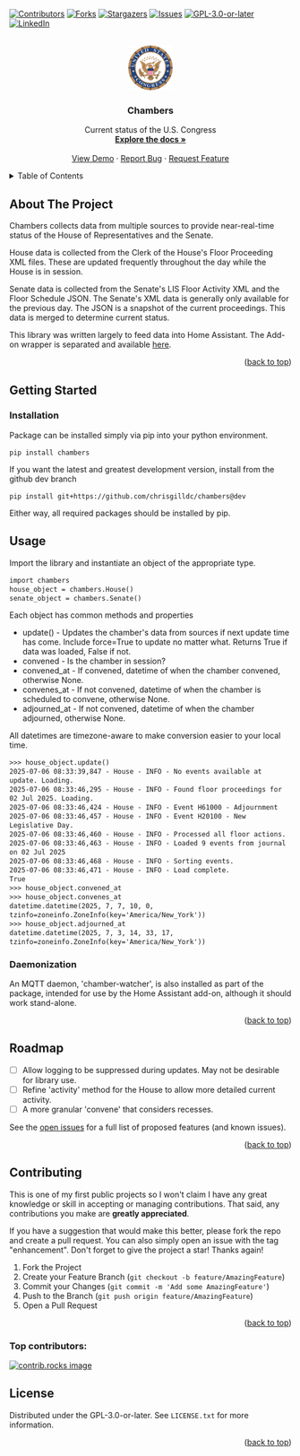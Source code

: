 <!-- Improved compatibility of back to top link: See: https://github.com/othneildrew/Best-README-Template/pull/73 -->
<a id="readme-top"></a>
<!--
*** Thanks for checking out the Best-README-Template. If you have a suggestion
*** that would make this better, please fork the repo and create a pull request
*** or simply open an issue with the tag "enhancement".
*** Don't forget to give the project a star!
*** Thanks again! Now go create something AMAZING! :D
-->



<!-- PROJECT SHIELDS -->
<!--
*** I'm using markdown "reference style" links for readability.
*** Reference links are enclosed in brackets [ ] instead of parentheses ( ).
*** See the bottom of this document for the declaration of the reference variables
*** for contributors-url, forks-url, etc. This is an optional, concise syntax you may use.
*** https://www.markdownguide.org/basic-syntax/#reference-style-links
-->
[![Contributors][contributors-shield]][contributors-url]
[![Forks][forks-shield]][forks-url]
[![Stargazers][stars-shield]][stars-url]
[![Issues][issues-shield]][issues-url]
[![GPL-3.0-or-later][license-shield]][license-url]
[![LinkedIn][linkedin-shield]][linkedin-url]



<!-- PROJECT LOGO -->
<br />
<div align="center">
  <a href="https://github.com/chrisgilldc/chambers">
    <img src="images/Seal_of_the_United_States_Congress.svg" alt="Logo" width="80" height="80">
  </a>

<h3 align="center">Chambers</h3>

  <p align="center">
    Current status of the U.S. Congress
    <br />
    <a href="https://github.com/chrisgilldc/chambers"><strong>Explore the docs »</strong></a>
    <br />
    <br />
    <a href="https://github.com/chrisgilldc/chambers">View Demo</a>
    &middot;
    <a href="https://github.com/chrisgilldc/chambers/issues/new?labels=bug&template=bug-report---.md">Report Bug</a>
    &middot;
    <a href="https://github.com/chrisgilldc/chambers/issues/new?labels=enhancement&template=feature-request---.md">Request Feature</a>
  </p>
</div>



<!-- TABLE OF CONTENTS -->
<details>
  <summary>Table of Contents</summary>
  <ol>
    <li>
      <a href="#about-the-project">About The Project</a>
      <ul>
        <li><a href="#built-with">Built With</a></li>
      </ul>
    </li>
    <li>
      <a href="#getting-started">Getting Started</a>
      <ul>
        <li><a href="#prerequisites">Prerequisites</a></li>
        <li><a href="#installation">Installation</a></li>
      </ul>
    </li>
    <li><a href="#usage">Usage</a></li>
    <li><a href="#roadmap">Roadmap</a></li>
    <li><a href="#contributing">Contributing</a></li>
    <li><a href="#license">License</a></li>
    <li><a href="#contact">Contact</a></li>
    <li><a href="#acknowledgments">Acknowledgments</a></li>
  </ol>
</details>



<!-- ABOUT THE PROJECT -->
## About The Project

Chambers collects data from multiple sources to provide near-real-time status of the House of Representatives and the Senate.

House data is collected from the Clerk of the House's Floor Proceeding XML files. These are updated frequently throughout
the day while the House is in session.

Senate data is collected from the Senate's LIS Floor Activity XML and the Floor Schedule JSON. The Senate's XML data is
generally only available for the previous day. The JSON is a snapshot of the current proceedings. This data is merged to
determine current status.

This library was written largely to feed data into Home Assistant. The Add-on wrapper is separated and available [here](https://github.com/chrisgilldc/addon-chambers).

<p align="right">(<a href="#readme-top">back to top</a>)</p>

<!-- GETTING STARTED -->
## Getting Started

### Installation

Package can be installed simply via pip into your python environment.

```
pip install chambers
```

If you want the latest and greatest development version, install from the github dev branch

```
pip install git+https://github.com/chrisgilldc/chambers@dev
```

Either way, all required packages should be installed by pip.

<!-- USAGE EXAMPLES -->
## Usage

Import the library and instantiate an object of the appropriate type.

```
import chambers
house_object = chambers.House()
senate_object = chambers.Senate()
```

Each object has common methods and properties 
* update() - Updates the chamber's data from sources if next update time has come. Include force=True to update no matter what. Returns True if data was loaded, False if not.
* convened - Is the chamber in session?
* convened_at - If convened, datetime of when the chamber convened, otherwise None.
* convenes_at - If not convened, datetime of when the chamber is scheduled to convene, otherwise None.
* adjourned_at - If not convened, datetime of when the chamber adjourned, otherwise None.

All datetimes are timezone-aware to make conversion easier to your local time.

```
>>> house_object.update()
2025-07-06 08:33:39,847 - House - INFO - No events available at update. Loading.
2025-07-06 08:33:46,295 - House - INFO - Found floor proceedings for 02 Jul 2025. Loading.
2025-07-06 08:33:46,424 - House - INFO - Event H61000 - Adjournment
2025-07-06 08:33:46,457 - House - INFO - Event H20100 - New Legislative Day.
2025-07-06 08:33:46,460 - House - INFO - Processed all floor actions.
2025-07-06 08:33:46,463 - House - INFO - Loaded 9 events from journal on 02 Jul 2025
2025-07-06 08:33:46,468 - House - INFO - Sorting events.
2025-07-06 08:33:46,471 - House - INFO - Load complete.
True
>>> house_object.convened_at
>>> house_object.convenes_at
datetime.datetime(2025, 7, 7, 10, 0, tzinfo=zoneinfo.ZoneInfo(key='America/New_York'))
>>> house_object.adjourned_at
datetime.datetime(2025, 7, 3, 14, 33, 17, tzinfo=zoneinfo.ZoneInfo(key='America/New_York'))
```

### Daemonization

An MQTT daemon, 'chamber-watcher', is also installed as part of the package, intended for use by the Home Assistant 
add-on, although it should work stand-alone.

<p align="right">(<a href="#readme-top">back to top</a>)</p>

<!-- ROADMAP -->
## Roadmap

- [ ] Allow logging to be suppressed during updates. May not be desirable for library use.
- [ ] Refine 'activity' method for the House to allow more detailed current activity.
- [ ] A more granular 'convene' that considers recesses.

See the [open issues](https://github.com/chrisgilldc/chambers/issues) for a full list of proposed features (and known issues).

<p align="right">(<a href="#readme-top">back to top</a>)</p>

<!-- CONTRIBUTING -->
## Contributing

This is one of my first public projects so I won't claim I have any great knowledge or skill in accepting or managing contributions.
That said, any contributions you make are **greatly appreciated**.

If you have a suggestion that would make this better, please fork the repo and create a pull request. You can also simply open an issue with the tag "enhancement".
Don't forget to give the project a star! Thanks again!

1. Fork the Project
2. Create your Feature Branch (`git checkout -b feature/AmazingFeature`)
3. Commit your Changes (`git commit -m 'Add some AmazingFeature'`)
4. Push to the Branch (`git push origin feature/AmazingFeature`)
5. Open a Pull Request

<p align="right">(<a href="#readme-top">back to top</a>)</p>

### Top contributors:

<a href="https://github.com/chrisgilldc/chambers/graphs/contributors">
  <img src="https://contrib.rocks/image?repo=chrisgilldc/chambers" alt="contrib.rocks image" />
</a>

<!-- LICENSE -->
## License

Distributed under the GPL-3.0-or-later. See `LICENSE.txt` for more information.

<p align="right">(<a href="#readme-top">back to top</a>)</p>

<!-- MARKDOWN LINKS & IMAGES -->
<!-- https://www.markdownguide.org/basic-syntax/#reference-style-links -->
[contributors-shield]: https://img.shields.io/github/contributors/chrisgilldc/chambers.svg?style=for-the-badge
[contributors-url]: https://github.com/chrisgilldc/chambers/graphs/contributors
[forks-shield]: https://img.shields.io/github/forks/chrisgilldc/chambers.svg?style=for-the-badge
[forks-url]: https://github.com/chrisgilldc/chambers/network/members
[stars-shield]: https://img.shields.io/github/stars/chrisgilldc/chambers.svg?style=for-the-badge
[stars-url]: https://github.com/chrisgilldc/chambers/stargazers
[issues-shield]: https://img.shields.io/github/issues/chrisgilldc/chambers.svg?style=for-the-badge
[issues-url]: https://github.com/chrisgilldc/chambers/issues
[license-shield]: https://img.shields.io/github/license/chrisgilldc/chambers.svg?style=for-the-badge
[license-url]: https://github.com/chrisgilldc/chambers/blob/master/LICENSE.txt
[linkedin-shield]: https://img.shields.io/badge/-LinkedIn-black.svg?style=for-the-badge&logo=linkedin&colorB=555
[linkedin-url]: https://linkedin.com/in/linkedin_username
[product-screenshot]: images/screenshot.png
[Next.js]: https://img.shields.io/badge/next.js-000000?style=for-the-badge&logo=nextdotjs&logoColor=white
[Next-url]: https://nextjs.org/
[React.js]: https://img.shields.io/badge/React-20232A?style=for-the-badge&logo=react&logoColor=61DAFB
[React-url]: https://reactjs.org/
[Vue.js]: https://img.shields.io/badge/Vue.js-35495E?style=for-the-badge&logo=vuedotjs&logoColor=4FC08D
[Vue-url]: https://vuejs.org/
[Angular.io]: https://img.shields.io/badge/Angular-DD0031?style=for-the-badge&logo=angular&logoColor=white
[Angular-url]: https://angular.io/
[Svelte.dev]: https://img.shields.io/badge/Svelte-4A4A55?style=for-the-badge&logo=svelte&logoColor=FF3E00
[Svelte-url]: https://svelte.dev/
[Laravel.com]: https://img.shields.io/badge/Laravel-FF2D20?style=for-the-badge&logo=laravel&logoColor=white
[Laravel-url]: https://laravel.com
[Bootstrap.com]: https://img.shields.io/badge/Bootstrap-563D7C?style=for-the-badge&logo=bootstrap&logoColor=white
[Bootstrap-url]: https://getbootstrap.com
[JQuery.com]: https://img.shields.io/badge/jQuery-0769AD?style=for-the-badge&logo=jquery&logoColor=white
[JQuery-url]: https://jquery.com 
